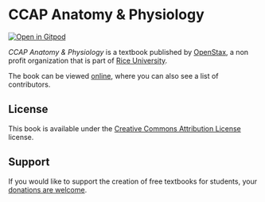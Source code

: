# CCAP Anatomy & Physiology

[![Open in Gitpod](https://gitpod.io/button/open-in-gitpod.svg)](https://gitpod.io/from-referrer/)

_CCAP Anatomy & Physiology_ is a textbook published by [OpenStax](https://openstax.org/), a non profit organization that is part of [Rice University](https://www.rice.edu/).

The book can be viewed [online](https://github.com/cnx-user-books/cnxbook-ccap-anatomy-physiology/releases/latest), where you can also see a list of contributors.

## License
This book is available under the [Creative Commons Attribution License](./LICENSE) license.

## Support
If you would like to support the creation of free textbooks for students, your [donations are welcome](https://riceconnect.rice.edu/donation/support-openstax-banner).
